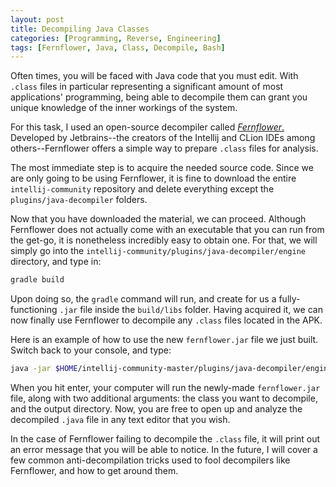 ```yaml
---
layout: post
title: Decompiling Java Classes
categories: [Programming, Reverse, Engineering]
tags: [Fernflower, Java, Class, Decompile, Bash]
---
```


 Often times, you will be faced with Java code that you must edit. With `.class` files in particular representing a significant amount of most applications' programming, being able to decompile them can grant you unique knowledge of the inner workings of the system.
  
<!--more-->

  
 For this task, I used an open-source decompiler called [*Fernflower*.](https://github.com/JetBrains/intellij-community/tree/master/plugins/java-decompiler/engine) Developed by Jetbrains--the creators of the Intellij and CLion IDEs among others--Fernflower offers a simple way to prepare `.class` files for analysis.

 The most immediate step is to acquire the needed source code. Since we are only going to be using Fernflower, it is fine to download the entire `intellij-community` repository and delete everything except the `plugins/java-decompiler` folders.
 
 Now that you have downloaded the material, we can proceed. Although Fernflower does not actually come with an executable that you can run from the get-go, it is nonetheless incredibly easy to obtain one. For that, we will simply go into the `intellij-community/plugins/java-decompiler/engine` directory, and type in:
 
```bash
gradle build
```
 
 Upon doing so, the `gradle` command will run, and create for us a fully-functioning `.jar` file inside the `build/libs` folder. Having acquired it, we can now finally use Fernflower to decompile any `.class` files located in the APK.
 
 Here is an example of how to use the new `fernflower.jar` file we just built. Switch back to your console, and type:

```bash
java -jar $HOME/intellij-community-master/plugins/java-decompiler/engine/build/libs/fernflower.jar  $HOME/<Your_Working_Directory>/evil.class  $HOME/<Your_Working_Directory>
```

 When you hit enter, your computer will run the newly-made `fernflower.jar` file, along with two additional arguments: the class you want to decompile, and the output directory. Now, you are free to open up and analyze the decompiled `.java` file in any text editor that you wish.
 
 In the case of Fernflower failing to decompile the `.class` file, it will print out an error message that you will be able to notice. In the future, I will cover a few common anti-decompilation tricks used to fool decompilers like Fernflower, and how to get around them.